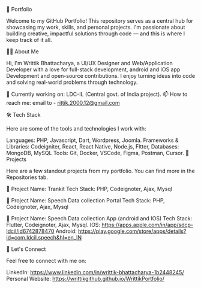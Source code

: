 🌟 Portfolio

Welcome to my GitHub Portfolio! This repository serves as a central hub for showcasing my work, skills, and personal projects. I'm passionate about building creative, impactful solutions through code — and this is where I keep track of it all.

🧑‍💻 About Me

Hi, I'm Writtik Bhattacharya, a UI/UX Designer and Web/Application Developer with a love for full-stack development, android and IOS app Development and open-source contributions. I enjoy turning ideas into code and solving real-world problems through technology.

🔭 Currently working on: LDC-IL (Central govt. of India project).
📫 How to reach me: email to - rittik.2000.12@gmail.com

🛠️ Tech Stack

Here are some of the tools and technologies I work with:

Languages: PHP, Javascript, Dart, Wordpress, Joomla.
Frameworks & Libraries: Codeigniter, React, React Native, Node.js, Fltter,
Databases: MongoDB, MySQL
Tools: Git, Docker, VSCode, Figma, Postman, Cursor.
📂 Projects

Here are a few standout projects from my portfolio. You can find more in the Repositories tab.

🔹 Project Name: Trankit
Tech Stack: PHP, Codeignoter, Ajax, Mysql

🔹 Project Name: Speech Data collection Portal
Tech Stack: PHP, Codeignoter, Ajax, Mysql

🔹 Project Name: Speech Data collection App (android and IOS)
Tech Stack: Flutter, Codeignoter, Ajax, Mysql.
IOS: https://apps.apple.com/in/app/sdcp-ldcil/id6742878470
Android: https://play.google.com/store/apps/details?id=com.ldcil.speech&hl=en_IN


🤝 Let's Connect

Feel free to connect with me on:

LinkedIn: https://www.linkedin.com/in/writtik-bhattacharya-1b2448245/
Personal Website: https://writtikgithub.github.io/WrittikPortfolio/
